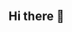 ## Hi there 👋

<!--
**geo3B/geo3B** is a ✨ _special_ ✨ repository because its `README.md` (this file) appears on your GitHub profile.

Here are some ideas to get you started:

- 🔭 I’m a student
- 🌱 I’m currently learning alura
- 😄 Pronouns: she/he
![https://gifdb.com/images/high/cute-anime-umaru-happy-hug-jc2op6yu2y2pvfxk.gif](link)
-->
